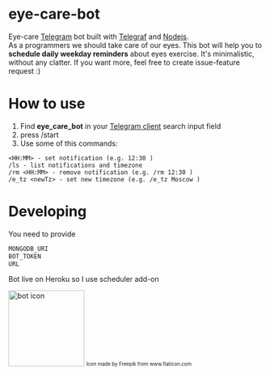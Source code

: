 # eye-care-bot

Eye-care [Telegram](https://telegram.org/) bot built with [Telegraf](https://github.com/telegraf/telegraf) and [Nodejs](https://nodejs.org/en/).  
As a programmers we should take care of our eyes.
This bot will help  you to **schedule daily weekday reminders** about eyes exercise.
It's minimalistic, without any clatter. If you want more, feel free to create issue-feature request :)

# How to use
1) Find **eye_care_bot** in your [Telegram client](https://telegram.org/) search input field
2) press /start
3) Use some of this commands:
```
<HH:MM> - set notification (e.g. 12:30 )
/ls - list notifications and timezone
/rm <HH:MM> - remove notification (e.g. /rm 12:30 )
/e_tz <newTz> - set new timezone (e.g. /e_tz Moscow )
```

# Developing
You need to provide
```bash
MONGODB_URI
BOT_TOKEN
URL
```
Bot live on Heroku so I use scheduler add-on

<img src="https://image.flaticon.com/icons/svg/272/272371.svg" alt="bot icon" width="150px"/>
<sub><sup>Icon made by Freepik from www.flaticon.com</sub></sup>
